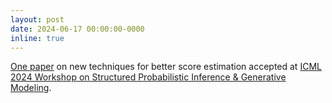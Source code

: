 ```yaml
---
layout: post
date: 2024-06-17 00:00:00-0000
inline: true
---
```


[One paper](https://openreview.net/forum?id=zX27NDlfcu) on new techniques for better score estimation accepted at <a href="https://spigmworkshop2024.github.io/">ICML 2024 Workshop on Structured Probabilistic Inference & Generative Modeling</a>.

